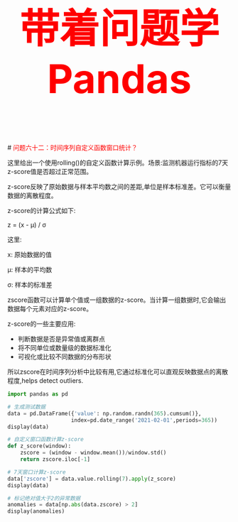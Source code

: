 



<p style="font-size: 90px;font-weight: bold;text-align: center;color: red;">带着问题学Pandas</p>
# <font color='red'>问题六十二：时间序列自定义函数窗口统计？</font>


这里给出一个使用rolling()的自定义函数计算示例。场景:监测机器运行指标的7天z-score值是否超过正常范围。

z-score反映了原始数据与样本平均数之间的差距,单位是样本标准差。它可以衡量数据的离散程度。

z-score的计算公式如下:

z = (x - μ) / σ

这里:

x: 原始数据的值 

μ: 样本的平均数

σ: 样本的标准差

zscore函数可以计算单个值或一组数据的z-score。当计算一组数据时,它会输出数据每个元素对应的z-score。

z-score的一些主要应用:

- 判断数据是否是异常值或离群点
- 将不同单位或数量级的数据标准化
- 可视化或比较不同数据的分布形状

所以zscore在时间序列分析中比较有用,它通过标准化可以直观反映数据点的离散程度,helps detect outliers.

```python
import pandas as pd

# 生成测试数据
data = pd.DataFrame({'value': np.random.randn(365).cumsum()},
                    index=pd.date_range('2021-02-01',periods=365))
display(data)

# 自定义窗口函数计算z-score
def z_score(window):
    zscore = (window - window.mean())/window.std()
    return zscore.iloc[-1]

# 7天窗口计算z-score  
data['zscore'] = data.value.rolling(7).apply(z_score)
display(data)

# 标记绝对值大于2的异常数据
anomalies = data[np.abs(data.zscore) > 2]
display(anomalies)
```
